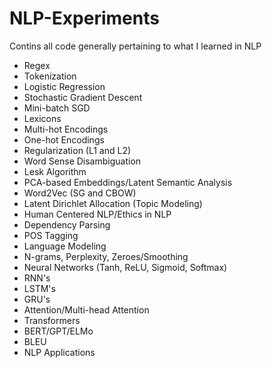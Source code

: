 # NLP-Experiments

Contins all code generally pertaining to what I learned in NLP
- Regex
- Tokenization
- Logistic Regression
- Stochastic Gradient Descent
- Mini-batch SGD
- Lexicons
- Multi-hot Encodings
- One-hot Encodings
- Regularization (L1 and L2)
- Word Sense Disambiguation
- Lesk Algorithm
- PCA-based Embeddings/Latent Semantic Analysis
- Word2Vec (SG and CBOW)
- Latent Dirichlet Allocation (Topic Modeling)
- Human Centered NLP/Ethics in NLP
- Dependency Parsing
- POS Tagging
- Language Modeling
- N-grams, Perplexity, Zeroes/Smoothing
- Neural Networks (Tanh, ReLU, Sigmoid, Softmax)
- RNN's
- LSTM's
- GRU's
- Attention/Multi-head Attention
- Transformers
- BERT/GPT/ELMo
- BLEU
- NLP Applications

